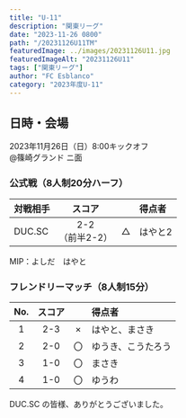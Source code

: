 ```yaml
---
title: "U-11"
description: "関東リーグ"
date: "2023-11-26 0800"
path: "/20231126U11TM"
featuredImage: ../images/20231126U11.jpg
featuredImageAlt: "20231126U11"
tags: ["関東リーグ"]
author: "FC Esblanco"
category: "2023年度U-11"
---
```


## 日時・会場

2023年11月26日（日）8:00キックオフ<br>
@篠崎グランド  ニ面


### 公式戦（8人制20分ハーフ）　

| 対戦相手| スコア |   | 得点者  |
|:----|:------:|:-:|:--------|
| DUC.SC | 2-2<br>（前半2-2） | △ |はやと2|

MIP：よしだ　はやと <br>


### フレンドリーマッチ（8人制15分）　

| No.| スコア |   | 得点者  |
|:--:|:------:|:-:|:--------|
| 1  | 2-3 | × |はやと、まさき|
| 2  | 2-0 | 〇 |ゆうき、こうたろう|
| 3  | 1-0 | 〇 |まさき|
| 4  | 1-0 | 〇 |ゆうわ|

DUC.SC の皆様、ありがとうございました。